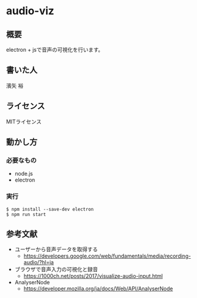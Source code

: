 # audio-viz

## 概要

electron + jsで音声の可視化を行います。

## 書いた人

濱矢 裕

## ライセンス

MITライセンス

## 動かし方

### 必要なもの

- node.js
- electron

### 実行

```
$ npm install --save-dev electron
$ npm run start
```

## 参考文献

- ユーザーから音声データを取得する
  - https://developers.google.com/web/fundamentals/media/recording-audio/?hl=ja
- ブラウザで音声入力の可視化と録音
  - https://1000ch.net/posts/2017/visualize-audio-input.html
- AnalyserNode
  - https://developer.mozilla.org/ja/docs/Web/API/AnalyserNode